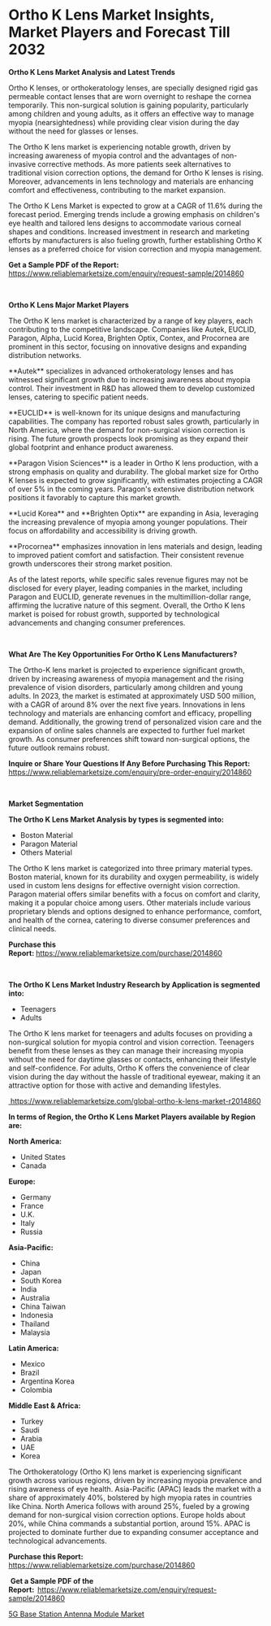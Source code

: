 <p><h1>Ortho K Lens Market Insights, Market Players and Forecast Till 2032</h1></p><p><strong>Ortho K Lens Market Analysis and Latest Trends</strong></p>
<p><p>Ortho K lenses, or orthokeratology lenses, are specially designed rigid gas permeable contact lenses that are worn overnight to reshape the cornea temporarily. This non-surgical solution is gaining popularity, particularly among children and young adults, as it offers an effective way to manage myopia (nearsightedness) while providing clear vision during the day without the need for glasses or lenses.</p><p>The Ortho K lens market is experiencing notable growth, driven by increasing awareness of myopia control and the advantages of non-invasive corrective methods. As more patients seek alternatives to traditional vision correction options, the demand for Ortho K lenses is rising. Moreover, advancements in lens technology and materials are enhancing comfort and effectiveness, contributing to the market expansion.</p><p>The Ortho K Lens Market is expected to grow at a CAGR of 11.6% during the forecast period. Emerging trends include a growing emphasis on children's eye health and tailored lens designs to accommodate various corneal shapes and conditions. Increased investment in research and marketing efforts by manufacturers is also fueling growth, further establishing Ortho K lenses as a preferred choice for vision correction and myopia management.</p></p>
<p><strong>Get a Sample PDF of the Report:&nbsp;</strong> <a href="https://www.reliablemarketsize.com/enquiry/request-sample/2014860?utm_campaign=1901&utm_medium=2&utm_source=Github&utm_content=ia&utm_term=17012025&utm_id=ortho-k-lens">https://www.reliablemarketsize.com/enquiry/request-sample/2014860</a></p>
<p>&nbsp;</p>
<p><strong>Ortho K Lens Major Market Players</strong></p>
<p><p>The Ortho K lens market is characterized by a range of key players, each contributing to the competitive landscape. Companies like Autek, EUCLID, Paragon, Alpha, Lucid Korea, Brighten Optix, Contex, and Procornea are prominent in this sector, focusing on innovative designs and expanding distribution networks.</p><p>**Autek** specializes in advanced orthokeratology lenses and has witnessed significant growth due to increasing awareness about myopia control. Their investment in R&D has allowed them to develop customized lenses, catering to specific patient needs.</p><p>**EUCLID** is well-known for its unique designs and manufacturing capabilities. The company has reported robust sales growth, particularly in North America, where the demand for non-surgical vision correction is rising. The future growth prospects look promising as they expand their global footprint and enhance product awareness.</p><p>**Paragon Vision Sciences** is a leader in Ortho K lens production, with a strong emphasis on quality and durability. The global market size for Ortho K lenses is expected to grow significantly, with estimates projecting a CAGR of over 5% in the coming years. Paragon's extensive distribution network positions it favorably to capture this market growth.</p><p>**Lucid Korea** and **Brighten Optix** are expanding in Asia, leveraging the increasing prevalence of myopia among younger populations. Their focus on affordability and accessibility is driving growth.</p><p>**Procornea** emphasizes innovation in lens materials and design, leading to improved patient comfort and satisfaction. Their consistent revenue growth underscores their strong market position.</p><p>As of the latest reports, while specific sales revenue figures may not be disclosed for every player, leading companies in the market, including Paragon and EUCLID, generate revenues in the multimillion-dollar range, affirming the lucrative nature of this segment. Overall, the Ortho K lens market is poised for robust growth, supported by technological advancements and changing consumer preferences.</p></p>
<p>&nbsp;</p>
<p><strong>What Are The Key Opportunities For Ortho K Lens Manufacturers?</strong></p>
<p><p>The Ortho-K lens market is projected to experience significant growth, driven by increasing awareness of myopia management and the rising prevalence of vision disorders, particularly among children and young adults. In 2023, the market is estimated at approximately USD 500 million, with a CAGR of around 8% over the next five years. Innovations in lens technology and materials are enhancing comfort and efficacy, propelling demand. Additionally, the growing trend of personalized vision care and the expansion of online sales channels are expected to further fuel market growth. As consumer preferences shift toward non-surgical options, the future outlook remains robust.</p></p>
<p><strong>Inquire or Share Your Questions If Any Before Purchasing This Report:</strong> <a href="https://www.reliablemarketsize.com/enquiry/pre-order-enquiry/2014860?utm_campaign=1901&utm_medium=2&utm_source=Github&utm_content=ia&utm_term=17012025&utm_id=ortho-k-lens">https://www.reliablemarketsize.com/enquiry/pre-order-enquiry/2014860</a></p>
<p>&nbsp;</p>
<p><strong>Market Segmentation</strong></p>
<p><strong>The Ortho K Lens Market Analysis by types is segmented into:</strong></p>
<p><ul><li>Boston Material</li><li>Paragon Material</li><li>Others Material</li></ul></p>
<p><p>The Ortho K lens market is categorized into three primary material types. Boston material, known for its durability and oxygen permeability, is widely used in custom lens designs for effective overnight vision correction. Paragon material offers similar benefits with a focus on comfort and clarity, making it a popular choice among users. Other materials include various proprietary blends and options designed to enhance performance, comfort, and health of the cornea, catering to diverse consumer preferences and clinical needs.</p></p>
<p><strong>Purchase this Report:&nbsp;</strong><a href="https://www.reliablemarketsize.com/purchase/2014860?utm_campaign=1901&utm_medium=2&utm_source=Github&utm_content=ia&utm_term=17012025&utm_id=ortho-k-lens">https://www.reliablemarketsize.com/purchase/2014860</a></p>
<p>&nbsp;</p>
<p><strong>The Ortho K Lens Market Industry Research by Application is segmented into:</strong></p>
<p><ul><li>Teenagers</li><li>Adults</li></ul></p>
<p><p>The Ortho K lens market for teenagers and adults focuses on providing a non-surgical solution for myopia control and vision correction. Teenagers benefit from these lenses as they can manage their increasing myopia without the need for daytime glasses or contacts, enhancing their lifestyle and self-confidence. For adults, Ortho K offers the convenience of clear vision during the day without the hassle of traditional eyewear, making it an attractive option for those with active and demanding lifestyles.</p></p>
<p><a href="https://www.reliablemarketsize.com/global-ortho-k-lens-market-r2014860?utm_campaign=1901&utm_medium=2&utm_source=Github&utm_content=ia&utm_term=17012025&utm_id=ortho-k-lens">&nbsp;https://www.reliablemarketsize.com/global-ortho-k-lens-market-r2014860</a></p>
<p><strong>In terms of Region, the Ortho K Lens Market Players available by Region are:</strong></p>
<p>
    <p> <strong> North America: </strong>
        <ul>
            <li>United States</li>
            <li>Canada</li>
        </ul>
        </p> 
    <p> <strong> Europe: </strong>
        <ul>
            <li>Germany</li>
            <li>France</li>
            <li>U.K.</li>
            <li>Italy</li>
            <li>Russia</li>
        </ul>
        </p> 
    <p> <strong> Asia-Pacific: </strong>
        <ul>
            <li>China</li>
            <li>Japan</li>
            <li>South Korea</li>
            <li>India</li>
            <li>Australia</li>
            <li>China Taiwan</li>
            <li>Indonesia</li>
            <li>Thailand</li>
            <li>Malaysia</li>
        </ul>
        </p> 
    <p> <strong> Latin America: </strong>
        <ul>
            <li>Mexico</li>
            <li>Brazil</li>
            <li>Argentina Korea</li>
            <li>Colombia</li>
        </ul>
        </p> 
    <p> <strong> Middle East & Africa: </strong>
        <ul>
            <li>Turkey</li>
            <li>Saudi</li>
            <li>Arabia</li>
            <li>UAE</li>
            <li>Korea</li>
        </ul>
    </p>
    </p>
<p><p>The Orthokeratology (Ortho K) lens market is experiencing significant growth across various regions, driven by increasing myopia prevalence and rising awareness of eye health. Asia-Pacific (APAC) leads the market with a share of approximately 40%, bolstered by high myopia rates in countries like China. North America follows with around 25%, fueled by a growing demand for non-surgical vision correction options. Europe holds about 20%, while China commands a substantial portion, around 15%. APAC is projected to dominate further due to expanding consumer acceptance and technological advancements.</p></p>
<p><strong>Purchase this Report: </strong><a href="https://www.reliablemarketsize.com/purchase/2014860?utm_campaign=1901&utm_medium=2&utm_source=Github&utm_content=ia&utm_term=17012025&utm_id=ortho-k-lens">https://www.reliablemarketsize.com/purchase/2014860</a></p>
<p>&nbsp;<strong>Get a Sample PDF of the Report:&nbsp;&nbsp;</strong><a href="https://www.reliablemarketsize.com/enquiry/request-sample/2014860?utm_campaign=1901&utm_medium=2&utm_source=Github&utm_content=ia&utm_term=17012025&utm_id=ortho-k-lens">https://www.reliablemarketsize.com/enquiry/request-sample/2014860</a></p>
<p><strong></strong></p>
<p><p><a href="https://github.com/AKSHATREPORTPRIME/Market-Research-Report-List-6/blob/main/5g-base-station-antenna-module-market.md?utm_campaign=1901&utm_medium=2&utm_source=Github&utm_content=ia&utm_term=17012025&utm_id=ortho-k-lens">5G Base Station Antenna Module Market</a></p></p>